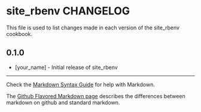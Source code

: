 site_rbenv CHANGELOG
====================

This file is used to list changes made in each version of the site_rbenv cookbook.

0.1.0
-----
- [your_name] - Initial release of site_rbenv

- - -
Check the [Markdown Syntax Guide](http://daringfireball.net/projects/markdown/syntax) for help with Markdown.

The [Github Flavored Markdown page](http://github.github.com/github-flavored-markdown/) describes the differences between markdown on github and standard markdown.
